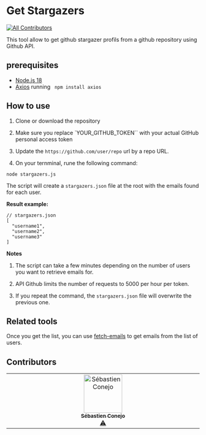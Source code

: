 # Get Stargazers
<!-- ALL-CONTRIBUTORS-BADGE:START - Do not remove or modify this section -->
[![All Contributors](https://img.shields.io/badge/all_contributors-1-orange.svg?style=flat-square)](#contributors-)
<!-- ALL-CONTRIBUTORS-BADGE:END -->

This tool allow to get github stargazer profils from a github repository using Github API.

## prerequisites
- [Node.js 18](https://nodejs.org/fr)
- [Axios](https://axios-http.com/fr/docs/intro) running ` npm install axios`

## How to use

1. Clone or download the repository

2. Make sure you replace `YOUR_GITHUB_TOKEN`` with your actual GitHub personal access token

3. Update the `https://github.com/user/repo` url by a repo URL.

4. On your ternminal, rune the following command:

```
node stargazers.js
```

The script will create a `stargazers.json` file at the root with the emails found for each user.

**Result example:**

```
// stargazers.json
[
  "username1",
  "username2",
  "username3"
]
```

**Notes**

1. The script can take a few minutes depending on the number of users you want to retrieve emails for.

2. API Github limits the number of requests to 5000 per hour per token.

3. If you repeat the command, the `stargazers.json` file will overwrite the previous one.

## Related tools
Once you get the list, you can use [fetch-emails](https://github.com/SebConejo/fetch-emails) to get emails from the list of users.

## Contributors

<!-- ALL-CONTRIBUTORS-LIST:START - Do not remove or modify this section -->
<!-- prettier-ignore-start -->
<!-- markdownlint-disable -->
<table>
  <tbody>
    <tr>
      <td align="center" valign="top" width="14.28%"><a href="https://buddyweb.fr"><img src="https://avatars.githubusercontent.com/u/11723962?v=4?s=100" width="100px;" alt="Sébastien Conejo"/><br /><sub><b>Sébastien Conejo</b></sub></a><br /><a href="https://github.com/SebConejo/Get-stargazers/commits?author=SebConejo" title="Tests">⚠️</a></td>
    </tr>
  </tbody>
</table>

<!-- markdownlint-restore -->
<!-- prettier-ignore-end -->

<!-- ALL-CONTRIBUTORS-LIST:END -->
<!-- prettier-ignore-start -->
<!-- markdownlint-disable -->

<!-- markdownlint-restore -->
<!-- prettier-ignore-end -->

<!-- ALL-CONTRIBUTORS-LIST:END -->
